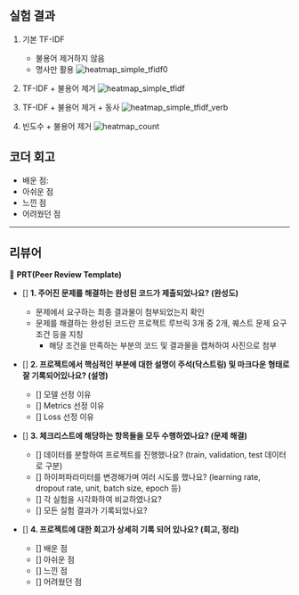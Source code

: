 ## 실험 결과
1. 기본 TF-IDF
   - 불용어 제거하지 않음
   - 명사만 활용
     ![heatmap_simple_tfidf0](https://github.com/4rldur0/AIFFEL-Quest/assets/111371565/f13eb847-c31b-463f-a5f8-9fe6fec311c1)

2. TF-IDF + 불용어 제거
   ![heatmap_simple_tfidf](https://github.com/4rldur0/AIFFEL-Quest/assets/111371565/93534549-e9f5-409d-9e72-f7955e654ac4)

3. TF-IDF + 불용어 제거 + 동사
  ![heatmap_simple_tfidf_verb](https://github.com/4rldur0/AIFFEL-Quest/assets/111371565/a66d948f-a1d5-419a-9c24-3d1e52093219)

4. 빈도수 + 불용어 제거
   ![heatmap_count](https://github.com/4rldur0/AIFFEL-Quest/assets/111371565/b7cec54a-d3f3-4d33-9c10-230c85706d5a)

## 코더 회고
- 배운 점:
- 아쉬운 점
- 느낀 점
- 어려웠던 점

---
## 리뷰어 
🔑 **PRT(Peer Review Template)**

- []  **1. 주어진 문제를 해결하는 완성된 코드가 제출되었나요? (완성도)**
    - 문제에서 요구하는 최종 결과물이 첨부되었는지 확인
    - 문제를 해결하는 완성된 코드란 프로젝트 루브릭 3개 중 2개, 
    퀘스트 문제 요구조건 등을 지칭
        - 해당 조건을 만족하는 부분의 코드 및 결과물을 캡쳐하여 사진으로 첨부


- []  **2. 프로젝트에서 핵심적인 부분에 대한 설명이 주석(닥스트링) 및 마크다운 형태로 잘 기록되어있나요? (설명)**
    - []  모델 선정 이유
    - []  Metrics 선정 이유
    - []  Loss 선정 이유


- []  **3. 체크리스트에 해당하는 항목들을 모두 수행하였나요? (문제 해결)**
    - []  데이터를 분할하여 프로젝트를 진행했나요? (train, validation, test 데이터로 구분)
    - []  하이퍼파라미터를 변경해가며 여러 시도를 했나요? (learning rate, dropout rate, unit, batch size, epoch 등)
    - []  각 실험을 시각화하여 비교하였나요?
    - []  모든 실험 결과가 기록되었나요?

- []  **4. 프로젝트에 대한 회고가 상세히 기록 되어 있나요? (회고, 정리)**
    - []  배운 점
    - []  아쉬운 점
    - []  느낀 점
    - []  어려웠던 점
